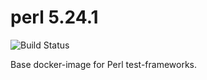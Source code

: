 # perl 5.24.1

![Build Status](https://travis-ci.org/cyber-dojo-languages/perl-5.24.1.svg?branch=master)

Base docker-image for Perl test-frameworks.